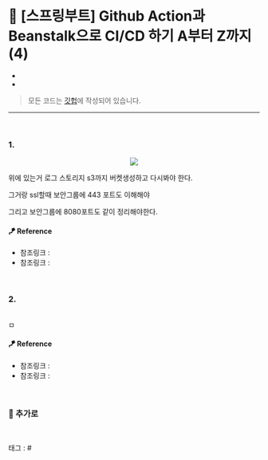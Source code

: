 <p align="center">
<img src="">
</p>

# 📖 [스프링부트] Github Action과 Beanstalk으로 CI/CD 하기 A부터 Z까지 (4)

* 
* 

> 모든 코드는 [깃헙](https://github.com/sooolog/dev-spring-springboot)에 작성되어 있습니다.
* * *

<br>

### 1.

<p align="center">
<img src="https://user-images.githubusercontent.com/59492312/152080729-0e3fcf8b-e5b1-4cc3-a771-2deda9e99a99.png">
</p>

위에 있는거 로그 스토리지 s3까지 버켓생성하고 다시봐야 한다.

그거랑 ssl할때 보안그룹에 443 포트도 이해해야

그리고 보안그룹에 8080포트도 같이 정리해야한다.

#### 🪁 Reference
* 참조링크 : []()
* 참조링크 : []()

<br>



### 2.

<p align="center">
<img src="">
</p>

ㅁ

#### 🪁 Reference
* 참조링크 : []()
* 참조링크 : []()

<br>



### 🚀 추가로

<br>

태그 : #